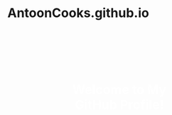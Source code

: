 # AntoonCooks.github.io
<div style="background-image: url('Screenshot_22-1-2025_143345_www bing com'); background-size: cover; height: 300px;">
  <h1 align="center" style="padding: 100px; color: white;">Welcome to My GitHub Profile!</h1>
</div>
<div style="background-image: url('Screenshot_22-1-2025_174224_www bing com'); background-size: cover; height: 300px;">
  
</div>







